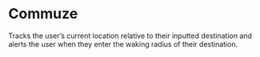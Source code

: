 # Commuze

Tracks the user’s current location relative to their inputted destination and alerts the user when they enter the waking radius of their destination. 
